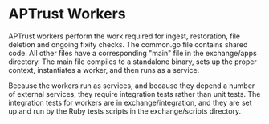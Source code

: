 # APTrust Workers

APTrust workers perform the work required for ingest, restoration, file
deletion and ongoing fixity checks. The common.go file contains shared code.
All other files have a corresponding "main" file in the exchange/apps
directory. The main file compiles to a standalone binary, sets up the proper
context, instantiates a worker, and then runs as a service.

Because the workers run as services, and because they depend a number of
external services, they require integration tests rather than unit tests.
The integration tests for workers are in exchange/integration, and they
are set up and run by the Ruby tests scripts in the exchange/scripts
directory.

